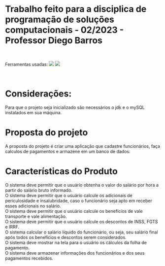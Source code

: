 # Trabalho feito para a disciplica de programação de soluções computacionais - 02/2023 - Professor Diego Barros

</br>

Ferramentas usadas: 
<img src = "https://img.shields.io/badge/Java-ED8B00?style=for-the-badge&logo=openjdk&logoColor=white" /> <img src = "https://img.shields.io/badge/MySQL-00000F?style=for-the-badge&logo=mysql&logoColor=white" />

</br>

# Considerações:

Para que o projeto seja inicializado são necessários o jdk e o mySQL instalados em sua máquina.

# Proposta do projeto

A proposta do projeto é criar uma aplicação que cadastre funcionários, faça calculos de pagamentos e armazene em um banco de dados: 

# Características do Produto

O sistema deve permitir que o usuário obtenha o valor do salário por hora a partir do salário bruto informado.
</br>
O sistema deve permitir que o usuário calcule os adicionais de periculosidade e insalubridade, caso o funcionário seja apto em receber esses adicionais no salário.
</br>
O sistema deve permitir que o usuário calcule os benefícios de vale transporte e vale alimentação.
</br>
O sistema deve permitir que o usuário calcule os descontos de INSS, FGTS e IRRF.
</br>
O sistema calcular o salário líquido do funcionário, ou seja, seu salário final após todos os benefícios e descontos serem considerados.
</br>
O sistema deve mostrar na tela para o usuário os cálculos da folha de pagamento.
</br>
O sistema deve armazenar informações dos funcionários e dos seus pagamentos recebidos.
